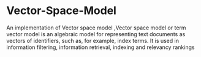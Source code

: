 # Vector-Space-Model
An implementation of Vector space model ,Vector space model or term vector model is an algebraic model for representing text documents as vectors of identifiers, such as, for example, index terms. It is used in information filtering, information retrieval, indexing and relevancy rankings
